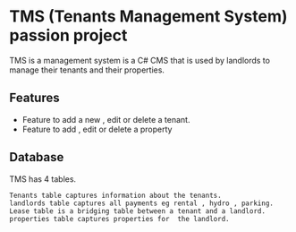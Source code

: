# TMS (Tenants Management System) passion project

TMS is a management system is a C# CMS that is used by landlords to manage their tenants and their properties.

## Features
- Feature to add a new , edit or delete a tenant.
- Feature to add , edit or delete a property

## Database

TMS has 4 tables.

	Tenants table captures information about the tenants.
	landlords table captures all payments eg rental , hydro , parking.
	Lease table is a bridging table between a tenant and a landlord.
	properties table captures properties for  the landlord.



